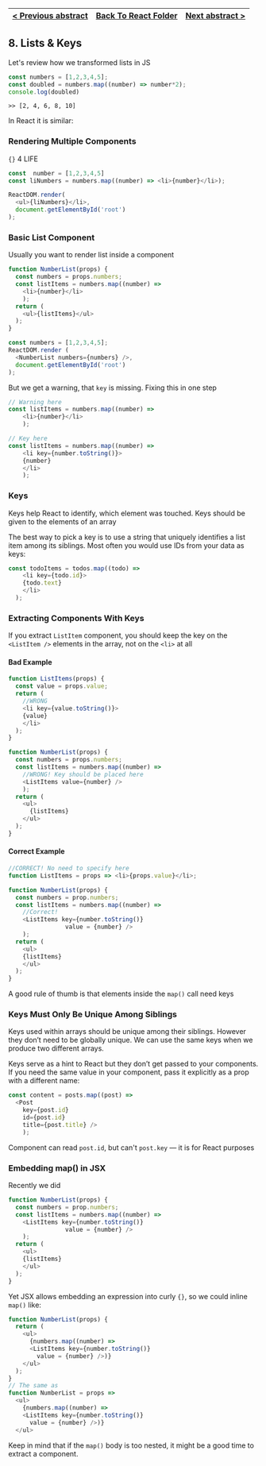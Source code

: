 [< Previous abstract](React__7.md) | [Back To React Folder](https://github.com/Betra/Course-Abstract/tree/master/React) | [Next abstract >](React__9.md)
----------------------- | ----------------------------|-----------------------------

## 8. Lists & Keys

Let's review how we transformed lists in JS

```js
const numbers = [1,2,3,4,5];
const doubled = numbers.map((number) => number*2);
console.log(doubled)
```

```console
>> [2, 4, 6, 8, 10]
```

In React it is similar:

### Rendering Multiple Components

`{}` 4 LIFE

```js
const  number = [1,2,3,4,5]
const liNumbers = numbers.map((number) => <li>{number}</li>);

ReactDOM.render(
  <ul>{liNumbers}</li>,
  document.getElementById('root')
);
```

### Basic List Component

Usually you want to render list inside a component

```js
function NumberList(props) {
  const numbers = props.numbers;
  const listItems = numbers.map((number) => 
    <li>{number}</li>
    );
  return (
    <ul>{listItems}</ul>
  );
}

const numbers = [1,2,3,4,5];
ReactDOM.render (
  <NumberList numbers={numbers} />,
  document.getElementById('root')
);
```

But we get a warning, that `key` is missing. Fixing this in one step

```js
// Warning here
const listItems = numbers.map((number) => 
    <li>{number}</li>
    );

// Key here
const listItems = numbers.map((number) => 
    <li key={number.toString()}>
    {number}
    </li>
    );
```

### Keys 

Keys help React to identify, which element was touched. Keys should be given to the elements of an array

The best way to pick a key is to use a string that uniquely identifies a list item among its siblings. Most often you would use IDs from your data as keys:

```js
const todoItems = todos.map((todo) =>
    <li key={todo.id}>
    {todo.text}
    </li>
  );
```

### Extracting Components With Keys

If you extract `ListItem` component, you should keep the key on the `<ListItem />` elements in the array, not on the `<li>` at all

#### Bad Example

```js
function ListItems(props) {
  const value = props.value;
  return (
    //WRONG
    <li key={value.toString()}>
    {value}
    </li>
  );
}

function NumberList(props) {
  const numbers = props.numbers;
  const listItems = numbers.map((number) => 
    //WRONG! Key should be placed here
    <ListItems value={number} />
    );
  return (
    <ul>
      {listItems}
    </ul>
  );
}

```

#### Correct Example

```js
//CORRECT! No need to specify here
function ListItems = props => <li>{props.value}</li>;

function NumberList(props) {
  const numbers = prop.numbers;
  const listItems = numbers.map((number) =>
    //Correct!
    <ListItems key={number.toString()}
                value = {number} />
    );
  return (
    <ul>
    {listItems}
    </ul>
  );
}
```

  A good rule of thumb is that elements inside the `map()` call need keys

### Keys Must Only Be Unique Among Siblings

Keys used within arrays should be unique among their siblings. However they don’t need to be globally unique. We can use the same keys when we produce two different arrays.

Keys serve as a hint to React but they don’t get passed to your components. If you need the same value in your component, pass it explicitly as a prop with a different name:

```js
const content = posts.map((post) =>
  <Post 
    key={post.id}
    id={post.id}
    title={post.title} />
    );
```

Component can read `post.id`, but can't `post.key` — it is for React purposes

### Embedding map() in JSX

Recently we did

```js
function NumberList(props) {
  const numbers = prop.numbers;
  const listItems = numbers.map((number) =>
    <ListItems key={number.toString()}
                value = {number} />
    );
  return (
    <ul>
    {listItems}
    </ul>
  );
}
```

Yet JSX allows embedding an expression into curly `{}`, so we could inline `map()` like:

```js
function NumberList(props) {
  return (
    <ul>
      {numbers.map((number) =>
      <ListItems key={number.toString()}
        value = {number} />)}
    </ul>
  );
}
// The same as 
function NumberList = props => 
  <ul>
    {numbers.map((number) =>
    <ListItems key={number.toString()}
      value = {number} />)} 
  </ul>
```

  Keep in mind that if the `map()` body is too nested, it might be a good time to extract a component.

